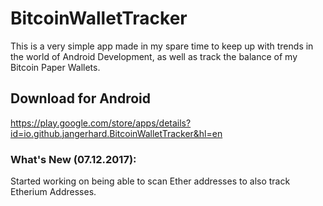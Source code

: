 # BitcoinWalletTracker

This is a very simple app made in my spare time to keep up with trends in the world of Android Development, as well as track the balance of my Bitcoin Paper Wallets.

## Download for Android  
https://play.google.com/store/apps/details?id=io.github.jangerhard.BitcoinWalletTracker&hl=en

### What's New (07.12.2017):
Started working on being able to scan Ether addresses to also track Etherium Addresses. 

